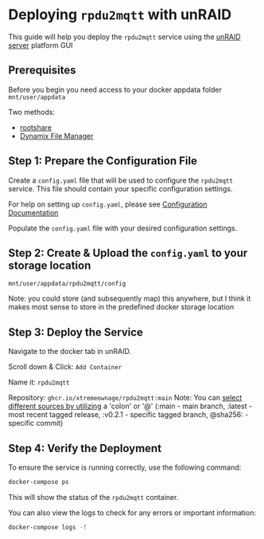 # Deploying `rpdu2mqtt` with unRAID

This guide will help you deploy the `rpdu2mqtt` service using the [unRAID server](https://unraid.net/) platform GUI

## Prerequisites

Before you begin you need access to your docker appdata folder `mnt/user/appdata`

Two methods:
 - [rootshare](https://forums.unraid.net/topic/58053-video-guide-how-to-setup-a-root-share-in-unraid-1-share-to-rule-them-all/)
 - [Dynamix File Manager](https://forums.unraid.net/topic/120982-dynamix-file-manager/)

## Step 1: Prepare the Configuration File

Create a `config.yaml` file that will be used to configure the `rpdu2mqtt` service. This file should contain your specific configuration settings.

For help on setting up `config.yaml`, please see [Configuration Documentation](./../../docs/Configuration.md)

Populate the `config.yaml` file with your desired configuration settings.

## Step 2: Create & Upload the `config.yaml` to your storage location

`mnt/user/appdata/rpdu2mqtt/config`

Note: you could store (and subsequently map) this anywhere, but I think it makes most sense to store in the predefined docker storage location

## Step 3: Deploy the Service

Navigate to the docker tab in unRAID.

Scroll down & Click: `Add Container`

Name it: `rpdu2mqtt`

Repository: `ghcr.io/xtremeownage/rpdu2mqtt:main`
Note: You can [select different sources by utilizing](https://docs.github.com/en/packages/working-with-a-github-packages-registry/working-with-the-container-registry#pulling-container-images) a 'colon' or '@' (:main - main branch, :latest - most recent tagged release, :v0.2.1 - specific tagged branch, @sha256: - specific commit)


## Step 4: Verify the Deployment

To ensure the service is running correctly, use the following command:

```bash
docker-compose ps
```

This will show the status of the `rpdu2mqtt` container.

You can also view the logs to check for any errors or important information:

```bash
docker-compose logs -f
```
